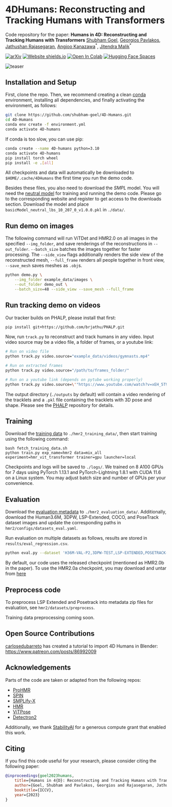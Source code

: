 # 4DHumans: Reconstructing and Tracking Humans with Transformers
Code repository for the paper:
**Humans in 4D: Reconstructing and Tracking Humans with Transformers**
[Shubham Goel](https://people.eecs.berkeley.edu/~shubham-goel/), [Georgios Pavlakos](https://geopavlakos.github.io/), [Jathushan Rajasegaran](http://people.eecs.berkeley.edu/~jathushan/), [Angjoo Kanazawa](https://people.eecs.berkeley.edu/~kanazawa/)<sup>\*</sup>, [Jitendra Malik](http://people.eecs.berkeley.edu/~malik/)<sup>\*</sup>

[![arXiv](https://img.shields.io/badge/arXiv-2305.20091-00ff00.svg)](https://arxiv.org/pdf/2305.20091.pdf)  [![Website shields.io](https://img.shields.io/website-up-down-green-red/http/shields.io.svg)](https://shubham-goel.github.io/4dhumans/)     [![Open In Colab](https://colab.research.google.com/assets/colab-badge.svg)](https://colab.research.google.com/drive/1Ex4gE5v1bPR3evfhtG7sDHxQGsWwNwby?usp=sharing)  [![Hugging Face Spaces](https://img.shields.io/badge/%F0%9F%A4%97%20Hugging%20Face-Spaces-blue)](https://huggingface.co/spaces/brjathu/HMR2.0)


![teaser](assets/teaser.png)

## Installation and Setup
First, clone the repo. Then, we recommend creating a clean [conda](https://docs.conda.io/) environment, installing all dependencies, and finally activating the environment, as follows:
```bash
git clone https://github.com/shubham-goel/4D-Humans.git
cd 4D-Humans
conda env create -f environment.yml
conda activate 4D-humans
```

If conda is too slow, you can use pip:
```bash
conda create --name 4D-humans python=3.10 
conda activate 4D-humans
pip install torch wheel
pip install -e .[all]
```

All checkpoints and data will automatically be downloaded to `$HOME/.cache/4DHumans` the first time you run the demo code.

Besides these files, you also need to download the *SMPL* model. You will need the [neutral model](http://smplify.is.tue.mpg.de) for training and running the demo code. Please go to the corresponding website and register to get access to the downloads section. Download the model and place `basicModel_neutral_lbs_10_207_0_v1.0.0.pkl` in `./data/`.

## Run demo on images
The following command will run ViTDet and HMR2.0 on all images in the specified `--img_folder`, and save renderings of the reconstructions in `--out_folder`. `--batch_size` batches the images together for faster processing. The `--side_view` flags additionally renders the side view of the reconstructed mesh, `--full_frame` renders all people together in front view, `--save_mesh` saves meshes as `.obj`s.
```bash
python demo.py \
    --img_folder example_data/images \
    --out_folder demo_out \
    --batch_size=48 --side_view --save_mesh --full_frame
```

## Run tracking demo on videos
Our tracker builds on PHALP, please install that first:
```bash
pip install git+https://github.com/brjathu/PHALP.git
```

Now, run `track.py` to reconstruct and track humans in any video. Input video source may be a video file, a folder of frames, or a youtube link:
```bash
# Run on video file
python track.py video.source="example_data/videos/gymnasts.mp4"

# Run on extracted frames
python track.py video.source="/path/to/frames_folder/"

# Run on a youtube link (depends on pytube working properly)
python track.py video.source=\'"https://www.youtube.com/watch?v=xEH_5T9jMVU"\'
```
The output directory (`./outputs` by default) will contain a video rendering of the tracklets and a `.pkl` file containing the tracklets with 3D pose and shape. Please see the [PHALP](https://github.com/brjathu/PHALP) repository for details.

## Training
Download the [training data](https://www.dropbox.com/sh/mjdwu59fxuhls5h/AACQ6FCGSrggUXmRzuubRHXIa) to `./hmr2_training_data/`, then start training using the following command:
```
bash fetch_training_data.sh
python train.py exp_name=hmr2 data=mix_all experiment=hmr_vit_transformer trainer=gpu launcher=local
```
Checkpoints and logs will be saved to `./logs/`. We trained on 8 A100 GPUs for 7 days using PyTorch 1.13.1 and PyTorch-Lightning 1.8.1 with CUDA 11.6 on a Linux system. You may adjust batch size and number of GPUs per your convenience.

## Evaluation
Download the [evaluation metadata](https://www.dropbox.com/scl/fi/kl79djemdgqcl6d691er7/hmr2_evaluation_data.tar.gz?rlkey=ttmbdu3x5etxwqqyzwk581zjl) to `./hmr2_evaluation_data/`. Additionally, download the Human3.6M, 3DPW, LSP-Extended, COCO, and PoseTrack dataset images and update the corresponding paths in  `hmr2/configs/datasets_eval.yaml`.

Run evaluation on multiple datasets as follows, results are stored in `results/eval_regression.csv`. 
```bash
python eval.py --dataset 'H36M-VAL-P2,3DPW-TEST,LSP-EXTENDED,POSETRACK-VAL,COCO-VAL' 
```

By default, our code uses the released checkpoint (mentioned as HMR2.0b in the paper). To use the HMR2.0a checkpoint, you may download and untar from [here](https://people.eecs.berkeley.edu/~jathushan/projects/4dhumans/hmr2a_model.tar.gz)

## Preprocess code
To preprocess LSP Extended and Posetrack into metadata zip files for evaluation, see `hmr2/datasets/preprocess`.

Training data preprocessing coming soon.

## Open Source Contributions
[carlosedubarreto](https://github.com/carlosedubarreto/) has created a tutorial to import 4D Humans in Blender: https://www.patreon.com/posts/86992009

## Acknowledgements
Parts of the code are taken or adapted from the following repos:
- [ProHMR](https://github.com/nkolot/ProHMR)
- [SPIN](https://github.com/nkolot/SPIN)
- [SMPLify-X](https://github.com/vchoutas/smplify-x)
- [HMR](https://github.com/akanazawa/hmr)
- [ViTPose](https://github.com/ViTAE-Transformer/ViTPose)
- [Detectron2](https://github.com/facebookresearch/detectron2)

Additionally, we thank [StabilityAI](https://stability.ai/) for a generous compute grant that enabled this work.

## Citing
If you find this code useful for your research, please consider citing the following paper:

```bibtex
@inproceedings{goel2023humans,
    title={Humans in 4{D}: Reconstructing and Tracking Humans with Transformers},
    author={Goel, Shubham and Pavlakos, Georgios and Rajasegaran, Jathushan and Kanazawa, Angjoo and Malik, Jitendra},
    booktitle={ICCV},
    year={2023}
}
```
